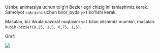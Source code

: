 Ushbu animatsiya uchun to'g'ri Bezier egri chizig'ini tanlashimiz kerak. Samolyot `sakrashi` uchun biror joyda `y>1` bo'lishi kerak.

Masalan, biz ikkala nazorat nuqtasini `y>1` bilan olishimiz mumkin, masalan: `kubik-bezier(0,25, 1,5, 0,75, 1,5)`.

Graf:

![](bezier-up.svg)
